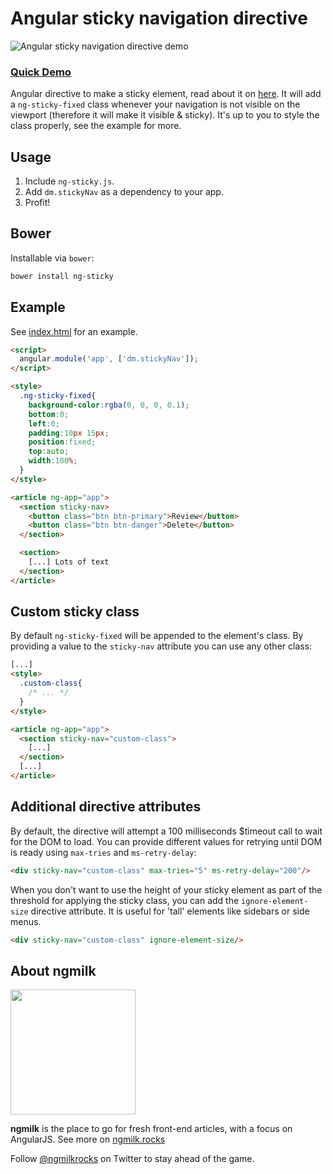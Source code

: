# Angular sticky navigation directive
![Angular sticky navigation directive demo](http://cdn.makeagif.com/media/9-14-2015/D7S9Ra.gif)


### [Quick Demo](http://ng-milk.github.io/angular-sticky-navigation-directive/)
Angular directive to make a sticky element, read about it on [here](https://ngmilk.rocks/2015/04/09/angularjs-sticky-navigation-directive/).
It will add a `ng-sticky-fixed` class whenever your navigation is not visible on the viewport (therefore it will make it visible & sticky).
It's up to you to style the class properly, see the example for more.


## Usage
1. Include `ng-sticky.js`.
2. Add `dm.stickyNav` as a dependency to your app.
3. Profit!


## Bower
Installable via `bower`:

```bash
bower install ng-sticky
```

## Example
See [index.html](https://github.com/ng-milk/angular-sticky-navigation-directive/blob/master/index.html) for an example.

```html
<script>
  angular.module('app', ['dm.stickyNav']);
</script>

<style>
  .ng-sticky-fixed{
    background-color:rgba(0, 0, 0, 0.1);
    bottom:0;
    left:0;
    padding:10px 15px;
    position:fixed;
    top:auto;
    width:100%;
  }
</style>

<article ng-app="app">
  <section sticky-nav>
    <button class="btn btn-primary">Review</button>
    <button class="btn btn-danger">Delete</button>
  </section>

  <section>
    [...] Lots of text
  </section>
</article>
```

## Custom sticky class
By default `ng-sticky-fixed` will be appended to the element's class. By providing a value to the `sticky-nav` attribute you can use any other class:

```html
[...]
<style>
  .custom-class{
    /* ... */
  }
</style>

<article ng-app="app">
  <section sticky-nav="custom-class">
    [...]
  </section>
  [...]
</article>
```
## Additional directive attributes
By default, the directive will attempt a 100 milliseconds $timeout call to wait for the DOM to load. You can provide different values for retrying until DOM is ready using `max-tries` and `ms-retry-delay`:

```html
<div sticky-nav="custom-class" max-tries="5" ms-retry-delay="200"/>
```
When you don't want to use the height of your sticky element as part of the threshold for applying the sticky class, you can add the `ignore-element-size` directive attribute. It is useful for 'tall' elements like sidebars or side menus.

```html
<div sticky-nav="custom-class" ignore-element-size/>
```

## About ngmilk
<img src="http://ngmilk.rocks/content/images/2014/10/111-1.jpg" width="200px"/>

**ngmilk** is the place to go for fresh front-end articles, with a focus on AngularJS.
See more on [ngmilk.rocks](https://ngmilk.rocks)

Follow [@ngmilkrocks](http://twitter.com/ngmilkrocks) on Twitter to stay ahead of the game.

